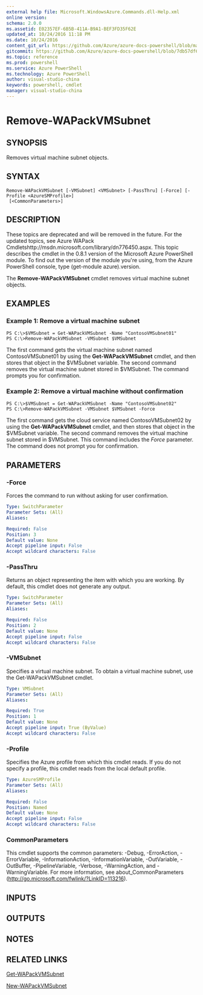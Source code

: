 ```yaml
---
external help file: Microsoft.WindowsAzure.Commands.dll-Help.xml
online version: 
schema: 2.0.0
ms.assetid: E02357EF-6B5B-411A-B9A1-BEF3FD35F62E
updated_at: 10/24/2016 11:18 PM
ms.date: 10/24/2016
content_git_url: https://github.com/Azure/azure-docs-powershell/blob/master/azureps-cmdlets-docs/ServiceManagement/Azure.Compute/v3.0.0/Remove-WAPackVMSubnet.md
gitcommit: https://github.com/Azure/azure-docs-powershell/blob/7db57df6b5e709a7c001e6de362a1240d7583ae8/azureps-cmdlets-docs/ServiceManagement/Azure.Compute/v3.0.0/Remove-WAPackVMSubnet.md
ms.topic: reference
ms.prod: powershell
ms.service: Azure PowerShell
ms.technology: Azure PowerShell
author: visual-studio-china
keywords: powershell, cmdlet
manager: visual-studio-china
---
```


# Remove-WAPackVMSubnet

## SYNOPSIS
Removes virtual machine subnet objects.

## SYNTAX

```
Remove-WAPackVMSubnet [-VMSubnet] <VMSubnet> [-PassThru] [-Force] [-Profile <AzureSMProfile>]
 [<CommonParameters>]
```

## DESCRIPTION
These topics are deprecated and will be removed in the future.
For the updated topics, see  Azure WAPack Cmdletshttp://msdn.microsoft.com/library/dn776450.aspx.
This topic describes the cmdlet in the 0.8.1 version of the Microsoft Azure PowerShell module.
To find out the version of the module you're using, from the Azure PowerShell console, type (get-module azure).version.

The **Remove-WAPackVMSubnet** cmdlet removes virtual machine subnet objects.

## EXAMPLES

### Example 1: Remove a virtual machine subnet
```
PS C:\>$VMSubnet = Get-WAPackVMSubnet -Name "ContosoVMSubnet01"
PS C:\>Remove-WAPackVMSubnet -VMSubnet $VMSubnet
```

The first command gets the virtual machine subnet named ContosoVMSubnet01 by using the **Get-WAPackVMSubnet** cmdlet, and then stores that object in the $VMSubnet variable.
The second command removes the virtual machine subnet stored in $VMSubnet.
The command prompts you for confirmation.

### Example 2: Remove a virtual machine without confirmation
```
PS C:\>$VMSubnet = Get-WAPackVMSubnet -Name "ContosoVMSubnet02"
PS C:\>Remove-WAPackVMSubnet -VMSubnet $VMSubnet -Force
```

The first command gets the cloud service named ContosoVMSubnet02 by using the **Get-WAPackVMSubnet** cmdlet, and then stores that object in the $VMSubnet variable.
The second command removes the virtual machine subnet stored in $VMSubnet.
This command includes the *Force* parameter.
The command does not prompt you for confirmation.

## PARAMETERS

### -Force
Forces the command to run without asking for user confirmation.

```yaml
Type: SwitchParameter
Parameter Sets: (All)
Aliases: 

Required: False
Position: 3
Default value: None
Accept pipeline input: False
Accept wildcard characters: False
```

### -PassThru
Returns an object representing the item with which you are working.
By default, this cmdlet does not generate any output.

```yaml
Type: SwitchParameter
Parameter Sets: (All)
Aliases: 

Required: False
Position: 2
Default value: None
Accept pipeline input: False
Accept wildcard characters: False
```

### -VMSubnet
Specifies a virtual machine subnet.
To obtain a virtual machine subnet, use the Get-WAPackVMSubnet cmdlet.

```yaml
Type: VMSubnet
Parameter Sets: (All)
Aliases: 

Required: True
Position: 1
Default value: None
Accept pipeline input: True (ByValue)
Accept wildcard characters: False
```

### -Profile
Specifies the Azure profile from which this cmdlet reads.
If you do not specify a profile, this cmdlet reads from the local default profile.

```yaml
Type: AzureSMProfile
Parameter Sets: (All)
Aliases: 

Required: False
Position: Named
Default value: None
Accept pipeline input: False
Accept wildcard characters: False
```

### CommonParameters
This cmdlet supports the common parameters: -Debug, -ErrorAction, -ErrorVariable, -InformationAction, -InformationVariable, -OutVariable, -OutBuffer, -PipelineVariable, -Verbose, -WarningAction, and -WarningVariable. For more information, see about_CommonParameters (http://go.microsoft.com/fwlink/?LinkID=113216).

## INPUTS

## OUTPUTS

## NOTES

## RELATED LINKS

[Get-WAPackVMSubnet](.\Get-WAPackVMSubnet.md)

[New-WAPackVMSubnet](.\New-WAPackVMSubnet.md)


